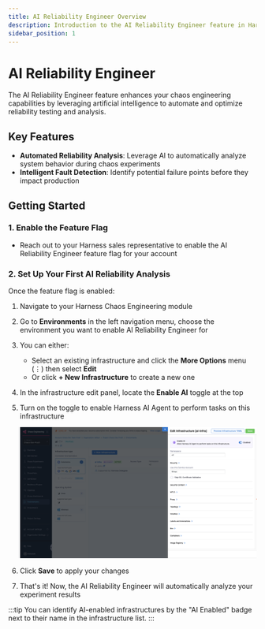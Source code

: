 ```yaml
---
title: AI Reliability Engineer Overview
description: Introduction to the AI Reliability Engineer feature in Harness Chaos Engineering
sidebar_position: 1
---
```


# AI Reliability Engineer

The AI Reliability Engineer feature enhances your chaos engineering capabilities by leveraging artificial intelligence to automate and optimize reliability testing and analysis.

## Key Features

- **Automated Reliability Analysis**: Leverage AI to automatically analyze system behavior during chaos experiments
- **Intelligent Fault Detection**: Identify potential failure points before they impact production
<!-- - **Autonomous Remediation**: Configure AI-driven autonomous remediation for common failure scenarios -->

## Getting Started

### 1. Enable the Feature Flag

- Reach out to your Harness sales representative to enable the AI Reliability Engineer feature flag for your account

### 2. Set Up Your First AI Reliability Analysis

Once the feature flag is enabled:

1. Navigate to your Harness Chaos Engineering module
2. Go to **Environments** in the left navigation menu, choose the environment you want to enable AI Reliability Engineer for
3. You can either:
   - Select an existing infrastructure and click the **More Options** menu (⋮) then select **Edit**
   - Or click **+ New Infrastructure** to create a new one
4. In the infrastructure edit panel, locate the **Enable AI** toggle at the top
5. Turn on the toggle to enable Harness AI Agent to perform tasks on this infrastructure

   ![Enable AI in Infrastructure](./static/ai-enable-toggle.png)

7. Click **Save** to apply your changes 
8. That's it! Now, the AI Reliability Engineer will automatically analyze your experiment results

:::tip
You can identify AI-enabled infrastructures by the "AI Enabled" badge next to their name in the infrastructure list.
:::

